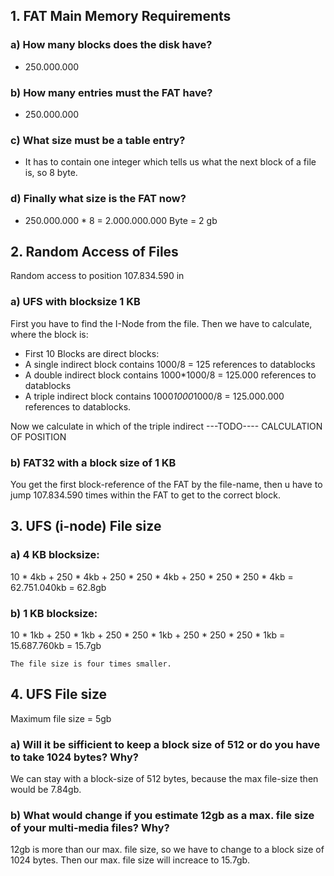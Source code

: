 ## 1. FAT Main Memory Requirements
### a) How many blocks does the disk have?
* 250.000.000
### b) How many entries must the FAT have?
* 250.000.000
### c) What size must be a table entry?
* It has to contain one integer which tells us what the next block of a file is, so 8 byte.
### d) Finally what size is the FAT now?
* 250.000.000 * 8 = 2.000.000.000 Byte = 2 gb

## 2. Random Access of Files
Random access to position 107.834.590 in
### a) UFS with blocksize 1 KB
First you have to find the I-Node from the file. Then we have to calculate, where the block is:
* First 10 Blocks are direct blocks:
* A single indirect block contains 1000/8 = 125 references to datablocks
* A double indirect block contains 1000*1000/8 = 125.000 references to datablocks
* A triple indirect block contains 1000*1000*1000/8 = 125.000.000 references to datablocks.

Now we calculate in which of the triple indirect
---TODO---- CALCULATION OF POSITION

### b) FAT32 with a block size of 1 KB
You get the first block-reference of the FAT by the file-name, then u have to jump 107.834.590 times within the FAT to get to the correct block.

## 3. UFS (i-node) File size
### a) 4 KB blocksize:
10 * 4kb      +       250 * 4kb      +      250 * 250 * 4kb     +     250 * 250 * 250 * 4kb = 62.751.040kb = 62.8gb

### b) 1 KB blocksize:
10 * 1kb      +       250 * 1kb      +      250 * 250 * 1kb     +     250 * 250 * 250 * 1kb = 15.687.760kb = 15.7gb

    The file size is four times smaller.

## 4. UFS File size
Maximum file size = 5gb

### a) Will it be sifficient to keep a block size of 512 or do you have to take 1024 bytes? Why?

We can stay with a block-size of 512 bytes, because the max file-size then would be 7.84gb.

### b) What would change if you estimate 12gb as a max. file size of your multi-media files? Why?

12gb is more than our max. file size, so we have to change to a block size of 1024 bytes. Then our max. file size will increace to 15.7gb.
